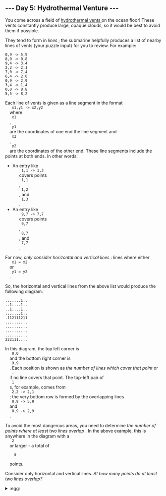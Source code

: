 <article class="day-desc">
 <h2>
  --- Day 5: Hydrothermal Venture ---
 </h2>
 <p>
  You come across a field of
  <a href="https://en.wikipedia.org/wiki/Hydrothermal_vent" target="_blank">
   hydrothermal vents
  </a>
  on the ocean floor! These vents constantly produce large, opaque clouds, so it would be best to avoid them if possible.
 </p>
 <p>
  They tend to form in
  <em>
   lines
  </em>
  ; the submarine helpfully produces a list of nearby
  <span title="Maybe they're Bresenham vents.">
   lines of vents
  </span>
  (your puzzle input) for you to review. For example:
 </p>
 <pre><code>0,9 -&gt; 5,9
8,0 -&gt; 0,8
9,4 -&gt; 3,4
2,2 -&gt; 2,1
7,0 -&gt; 7,4
6,4 -&gt; 2,0
0,9 -&gt; 2,9
3,4 -&gt; 1,4
0,0 -&gt; 8,8
5,5 -&gt; 8,2
</code></pre>
 <p>
  Each line of vents is given as a line segment in the format
  <code>
   x1,y1 -&gt; x2,y2
  </code>
  where
  <code>
   x1
  </code>
  ,
  <code>
   y1
  </code>
  are the coordinates of one end the line segment and
  <code>
   x2
  </code>
  ,
  <code>
   y2
  </code>
  are the coordinates of the other end. These line segments include the points at both ends. In other words:
 </p>
 <ul>
  <li>
   An entry like
   <code>
    1,1 -&gt; 1,3
   </code>
   covers points
   <code>
    1,1
   </code>
   ,
   <code>
    1,2
   </code>
   , and
   <code>
    1,3
   </code>
   .
  </li>
  <li>
   An entry like
   <code>
    9,7 -&gt; 7,7
   </code>
   covers points
   <code>
    9,7
   </code>
   ,
   <code>
    8,7
   </code>
   , and
   <code>
    7,7
   </code>
   .
  </li>
 </ul>
 <p>
  For now,
  <em>
   only consider horizontal and vertical lines
  </em>
  : lines where either
  <code>
   x1 = x2
  </code>
  or
  <code>
   y1 = y2
  </code>
  .
 </p>
 <p>
  So, the horizontal and vertical lines from the above list would produce the following diagram:
 </p>
 <pre><code>.......1..
..1....1..
..1....1..
.......1..
.112111211
..........
..........
..........
..........
222111....
</code></pre>
 <p>
  In this diagram, the top left corner is
  <code>
   0,0
  </code>
  and the bottom right corner is
  <code>
   9,9
  </code>
  . Each position is shown as
  <em>
   the number of lines which cover that point
  </em>
  or
  <code>
   .
  </code>
  if no line covers that point. The top-left pair of
  <code>
   1
  </code>
  s, for example, comes from
  <code>
   2,2 -&gt; 2,1
  </code>
  ; the very bottom row is formed by the overlapping lines
  <code>
   0,9 -&gt; 5,9
  </code>
  and
  <code>
   0,9 -&gt; 2,9
  </code>
  .
 </p>
 <p>
  To avoid the most dangerous areas, you need to determine
  <em>
   the number of points where at least two lines overlap
  </em>
  . In the above example, this is anywhere in the diagram with a
  <code>
   2
  </code>
  or larger - a total of
  <code>
   <em>
    5
   </em>
  </code>
  points.
 </p>
 <p>
  Consider only horizontal and vertical lines.
  <em>
   At how many points do at least two lines overlap?
  </em>
 </p>
</article>

<details><summary>:egg:</summary>
"Maybe they're Bresenham vents."
</details>
